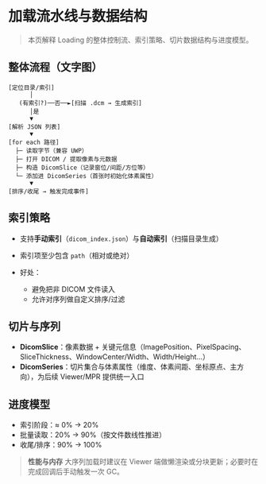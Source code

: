 # 加载流水线与数据结构

> 本页解释 Loading 的整体控制流、索引策略、切片数据结构与进度模型。

## 整体流程（文字图）

```
[定位目录/索引]
      │
   (有索引?)──否──►[扫描 .dcm → 生成索引]
      │是
      ▼
[解析 JSON 列表]
      ▼
[for each 路径]
  ├─ 读取字节（兼容 UWP）
  ├─ 打开 DICOM / 提取像素与元数据
  ├─ 构造 DicomSlice（记录窗位/间距/方位等）
  └─ 添加进 DicomSeries（首张时初始化体素属性）
      ▼
[排序/收尾 → 触发完成事件]
```

## 索引策略

* 支持**手动索引**（`dicom_index.json`）与**自动索引**（扫描目录生成）
* 索引项至少包含 `path`（相对或绝对）
* 好处：

  * 避免把非 DICOM 文件读入
  * 允许对序列做自定义排序/过滤

## 切片与序列

* **DicomSlice**：像素数据 + 关键元信息（ImagePosition、PixelSpacing、SliceThickness、WindowCenter/Width、Width/Height…）
* **DicomSeries**：切片集合与体素属性（维度、体素间距、坐标原点、主方向），为后续 Viewer/MPR 提供统一入口

## 进度模型

* 索引阶段：≈ 0% → 20%
* 批量读取：20% → 90%（按文件数线性推进）
* 收尾/排序：90% → 100%

> **性能与内存**
> 大序列加载时建议在 Viewer 端做懒渲染或分块更新；必要时在完成回调后手动触发一次 GC。